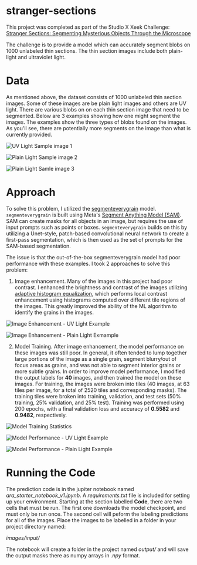 # stranger-sections

This project was completed as part of the Studio X Xeek Challenge: [Stranger Sections: Segmenting Mysterious Objects Through the Microscope](https://xeek.ai/challenges/stranger-sections)

The challenge is to provide a model which can accurately segment blobs on 1000 unlabeled thin sections. The thin section images include both plain-light and ultraviolet light.

# Data

As mentioned above, the dataset consists of 1000 unlabeled thin section images. Some of these images are be plain light images and others are UV light. There are various blobs on on each thin section image that need to be segmented. Below are 3 examples showing how one might segment the images. The examples show the three types of blobs found on the images. As you'll see, there are potentially more segments on the image than what is currently provided.

![UV Light Sample image 1](sample1.png)

![Plain Light Sample image 2](sample2.png)

![Plain Light Samle image 3](sample3.png)

# Approach

To solve this problem, I utilized the [segmenteverygrain](https://github.com/zsylvester/segmenteverygrain/tree/main) model. `segmenteverygrain` is built using Meta's [Segment Anything Model (SAM)](https://github.com/facebookresearch/segment-anything).  SAM can create masks for all objects in an image, but requires the use of input prompts such as points or boxes.  `segmenteverygrain` builds on this by utilizing a Unet-style, patch-based convolutional neural network to create a first-pass segmentation, which is then used as the set of prompts for the SAM-based segmentation.

The issue is that the out-of-the-box segmenteverygrain model had poor performance with these examples.  I took 2 approaches to solve this problem:

1. Image enhancement.  Many of the images in this project had poor contrast. I enhanced the brightness and contrast of the images utilizing [adaptive histogram equalization](https://scikit-image.org/docs/stable/api/skimage.exposure.html#skimage.exposure.equalize_adapthist), which performs local contrast enhancement using histograms computed over different tile regions of the images. This greatly improved the ability of the ML algorithm to identify the grains in the images.

![Image Enhancement - UV Light Example](example1.png)

![Image Enhancement - Plain Light Exmample](example2.png)

2. Model Training.  After image enhancement, the model performance on these images was still poor.  In general, it often tended to lump together large portions of the image as a single grain, segment blurry/out of focus areas as grains, and was not able to segment interior grains or more subtle grains.  In order to improve model performance, I modified the output labels for **40** images, and then trained the model on these images. For training, the images were broken into tiles (40 images, at 63 tiles per image, for a total of 2520 tiles and corresponding masks). The training tiles were broken into training, validation, and test sets (50% training, 25% validation, and 25% test). Training was performed using 200 epochs, with a final validation loss and accuracy of **0.5582** and **0.9482**, respectively.

![Model Training Statistics](training.png)

![Model Performance - UV Light Example](example3.png)

![Model Performance - Plain Light Example](example4.png)

# Running the Code

The prediction code is in the jupiter notebook named *ara_starter_notebook_v1.ipynb*. A *requirements.txt* file is included for setting up your environment. Starting at the section labelled **Code**, there are two cells that must be run.  The first one downloads the model checkpoint, and must only be run once. The second cell will peform the labeling predictions for all of the images. Place the images to be labelled in a folder in your project directory named:

*images/input/*

The notebook will create a folder in the project named *output/* and will save the output masks there as numpy arrays in *.npy* format.